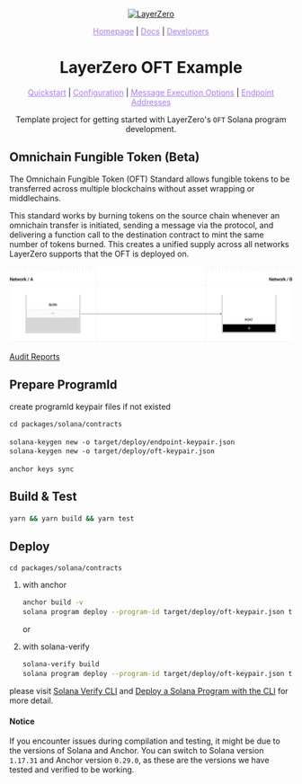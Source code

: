 <p align="center">
  <a href="https://layerzero.network">
    <img alt="LayerZero" style="width: 400px" src="https://docs.layerzero.network/img/LayerZero_Logo_White.svg"/>
  </a>
</p>

<p align="center">
  <a href="https://layerzero.network" style="color: #a77dff">Homepage</a> | <a href="https://docs.layerzero.network/" style="color: #a77dff">Docs</a> | <a href="https://layerzero.network/developers" style="color: #a77dff">Developers</a>
</p>

<h1 align="center">LayerZero OFT Example</h1>

<p align="center">
  <a href="https://docs.layerzero.network/v2/home/protocol/contract-standards#oft" style="color: #a77dff">Quickstart</a> | <a href="https://docs.layerzero.network/contracts/oapp-configuration" style="color: #a77dff">Configuration</a> | <a href="https://docs.layerzero.network/contracts/options" style="color: #a77dff">Message Execution Options</a> | <a href="https://docs.layerzero.network/contracts/endpoint-addresses" style="color: #a77dff">Endpoint Addresses</a>
</p>

<p align="center">Template project for getting started with LayerZero's <code>OFT</code> Solana program development.</p>

## Omnichain Fungible Token (Beta)

The Omnichain Fungible Token (OFT) Standard allows fungible tokens to be transferred across multiple blockchains without asset wrapping or middlechains.

This standard works by burning tokens on the source chain whenever an omnichain transfer is initiated, sending a message via the protocol, and delivering a function call to the destination contract to mint the same number of tokens burned. This creates a unified supply across all networks LayerZero supports that the OFT is deployed on.

![title](oft.jpg)

[Audit Reports](https://github.com/LayerZero-Labs/Audits)

## Prepare ProgramId

create programId keypair files if not existed

```
cd packages/solana/contracts

solana-keygen new -o target/deploy/endpoint-keypair.json
solana-keygen new -o target/deploy/oft-keypair.json

anchor keys sync
```

## Build & Test

```bash
yarn && yarn build && yarn test
```

## Deploy

```
cd packages/solana/contracts
```

1. with anchor

   ```bash
   anchor build -v
   solana program deploy --program-id target/deploy/oft-keypair.json target/verifiable/oft.so -u mainnet-beta
   ```

   or

2. with solana-verify
   ```bash
   solana-verify build
   solana program deploy --program-id target/deploy/oft-keypair.json target/deploy/oft.so -u mainnet-beta
   ```

please visit [Solana Verify CLI](https://github.com/Ellipsis-Labs/solana-verifiable-build) and [Deploy a Solana Program with the CLI](https://docs.solanalabs.com/cli/examples/deploy-a-program) for more detail.

#### Notice

If you encounter issues during compilation and testing, it might be due to the versions of Solana and Anchor. You can switch to Solana version `1.17.31` and Anchor version `0.29.0`, as these are the versions we have tested and verified to be working.
